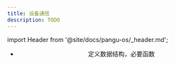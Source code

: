```yaml
---
title: 设备通信
description: TODO
---
```


import Header from '@site/docs/pangu-os/_header.md';

<Header />


- 定义数据结构，必要函数
